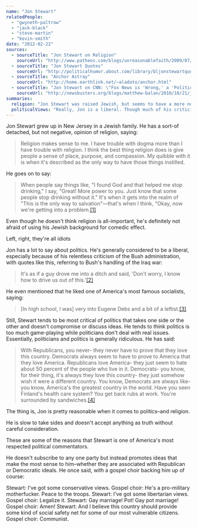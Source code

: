 ```yaml
---
name: "Jon Stewart"
relatedPeople:
  - "gwyneth-paltrow"
  - "jack-black"
  - "steve-martin"
  - "kevin-smith"
date: "2012-02-22"
sources:
  - sourceTitle: "Jon Stewart on Religion"
    sourceUrl: "http://www.patheos.com/blogs/unreasonablefaith/2009/07/jon-stewart-on-religion-morality/"
  - sourceTitle: "Jon Stewart Quotes"
    sourceUrl: "http://politicalhumor.about.com/library/bljonstewartquotes.htm"
  - sourceTitle: "Anchor Astray"
    sourceUrl: "http://home.earthlink.net/~aladato/anchor.html"
  - sourceTitle: "Jon Stewart on CNN: \"Fox News is 'Wrong,' a 'Political Organization"
    sourceUrl: "http://newsbusters.org/blogs/matthew-balan/2010/10/21/jon-stewart-cnn-fox-news-wrong-political-organization"
summaries:
  religion: "Jon Stewart was raised Jewish, but seems to have a more nuanced, reason-based attitude towards religion."
  politicalViews: "Really, Jon is a liberal. Though much of his criticism of American politics would indicate that he would like to see more moderate discourse and compromise among U.S. politicians."
---
```


Jon Stewart grew up in New Jersey in a Jewish family. He has a sort-of detached, but not negative, opinion of religion, saying:

>Religion makes sense to me. I have trouble with dogma more than I have trouble with religion. I think the best thing religion does is give people a sense of place, purpose, and compassion. My quibble with it is when it's described as the only way to have those things instilled.

He goes on to say:

>When people say things like, "I found God and that helped me stop drinking," I say, "Great! More power to you. Just know that some people stop drinking without it." It's when it gets into the realm of "This is the only way to salvation"—that's when I think, "Okay, now we're getting into a problem.<a class="source-citation" href="#http%3A%2F%2Fwww.patheos.com%2Fblogs%2Funreasonablefaith%2F2009%2F07%2Fjon-stewart-on-religion-morality%2F" title="Jon Stewart on Religion">[1]</a>

Even though he doesn't think religion is all-important, he's definitely not afraid of using his Jewish background for comedic effect.

Left, right, they're all idiots

Jon has a lot to say about politics. He's generally considered to be a liberal, especially because of his relentless criticism of the Bush administration, with quotes like this, referring to Bush's handling of the Iraq war:

>It's as if a guy drove me into a ditch and said, 'Don't worry, I know how to drive us out of this.'<a class="source-citation" href="#http%3A%2F%2Fpoliticalhumor.about.com%2Flibrary%2Fbljonstewartquotes.htm" title="Jon Stewart Quotes">[2]</a>

He even mentioned that he liked one of America's most famous socialists, saying:

>[In high school, I was] very into Eugene Debs and a bit of a leftist.<a class="source-citation" href="#http%3A%2F%2Fhome.earthlink.net%2F~aladato%2Fanchor.html" title="Anchor Astray">[3]</a>

Still, Stewart tends to be most critical of politics that takes one side or the other and doesn't compromise or discuss ideas. He tends to think politics is too much game-playing while politicians don't deal with real issues. Essentially, politicians and politics is generally ridiculous. He has said:

>With Republicans, you never- they never have to prove that they love this country. Democrats always seem to have to prove to America that they love America. Republicans love America- they just seem to hate about 50 percent of the people who live in it. Democrats- you know, for their thing, it's always they love this country- they just somehow wish it were a different country. You know, Democrats are always like- you know, America's the greatest country in the world. Have you seen Finland's health care system? You get back rubs at work. You're surrounded by sandwiches.<a class="source-citation" href="#http%3A%2F%2Fnewsbusters.org%2Fblogs%2Fmatthew-balan%2F2010%2F10%2F21%2Fjon-stewart-cnn-fox-news-wrong-political-organization" title="Jon Stewart on CNN: &quot;Fox News is &apos;Wrong,&apos; a &apos;Political Organization">[4]</a>

The thing is, Jon is pretty reasonable when it comes to politics–and religion.

He is slow to take sides and doesn't accept anything as truth without careful consideration.

These are some of the reasons that Stewart is one of America's most respected political commentators.

He doesn't subscribe to any one party but instead promotes ideas that make the most sense to him–whether they are associated with Republican or Democratic ideals. He once said, with a gospel choir backing him up of course:

>
Stewart: I've got some conservative views.
Gospel choir: He's a pro-military motherfucker. Peace to the troops.
Stewart: I've got some libertarian views.
Gospel choir: Legalize it.
Stewart: Gay marriage! Pot! Gay pot marriage!
Gospel choir: Amen!
Stewart: And I believe this country should provide some kind of social safety net for some of our most vulnerable citizens.
Gospel choir: Communist.